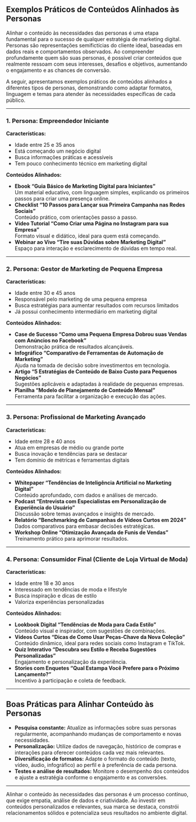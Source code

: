 
## Exemplos Práticos de Conteúdos Alinhados às Personas

Alinhar o conteúdo às necessidades das personas é uma etapa fundamental para o sucesso de qualquer estratégia de marketing digital. Personas são representações semifictícias do cliente ideal, baseadas em dados reais e comportamentos observados. Ao compreender profundamente quem são suas personas, é possível criar conteúdos que realmente ressoam com seus interesses, desafios e objetivos, aumentando o engajamento e as chances de conversão.

A seguir, apresentamos exemplos práticos de conteúdos alinhados a diferentes tipos de personas, demonstrando como adaptar formatos, linguagem e temas para atender às necessidades específicas de cada público.

---

### 1. Persona: **Empreendedor Iniciante**

**Características:**  
- Idade entre 25 e 35 anos  
- Está começando um negócio digital  
- Busca informações práticas e acessíveis  
- Tem pouco conhecimento técnico em marketing digital

**Conteúdos Alinhados:**
- **Ebook “Guia Básico de Marketing Digital para Iniciantes”**  
  Um material educativo, com linguagem simples, explicando os primeiros passos para criar uma presença online.
- **Checklist “10 Passos para Lançar sua Primeira Campanha nas Redes Sociais”**  
  Conteúdo prático, com orientações passo a passo.
- **Vídeo Tutorial “Como Criar uma Página no Instagram para sua Empresa”**  
  Formato visual e didático, ideal para quem está começando.
- **Webinar ao Vivo “Tire suas Dúvidas sobre Marketing Digital”**  
  Espaço para interação e esclarecimento de dúvidas em tempo real.

---

### 2. Persona: **Gestor de Marketing de Pequena Empresa**

**Características:**  
- Idade entre 30 e 45 anos  
- Responsável pelo marketing de uma pequena empresa  
- Busca estratégias para aumentar resultados com recursos limitados  
- Já possui conhecimento intermediário em marketing digital

**Conteúdos Alinhados:**
- **Case de Sucesso “Como uma Pequena Empresa Dobrou suas Vendas com Anúncios no Facebook”**  
  Demonstração prática de resultados alcançáveis.
- **Infográfico “Comparativo de Ferramentas de Automação de Marketing”**  
  Ajuda na tomada de decisão sobre investimentos em tecnologia.
- **Artigo “5 Estratégias de Conteúdo de Baixo Custo para Pequenos Negócios”**  
  Sugestões aplicáveis e adaptadas à realidade de pequenas empresas.
- **Planilha “Modelo de Planejamento de Conteúdo Mensal”**  
  Ferramenta para facilitar a organização e execução das ações.

---

### 3. Persona: **Profissional de Marketing Avançado**

**Características:**  
- Idade entre 28 e 40 anos  
- Atua em empresas de médio ou grande porte  
- Busca inovação e tendências para se destacar  
- Tem domínio de métricas e ferramentas digitais

**Conteúdos Alinhados:**
- **Whitepaper “Tendências de Inteligência Artificial no Marketing Digital”**  
  Conteúdo aprofundado, com dados e análises de mercado.
- **Podcast “Entrevista com Especialistas em Personalização de Experiência do Usuário”**  
  Discussão sobre temas avançados e insights de mercado.
- **Relatório “Benchmarking de Campanhas de Vídeos Curtos em 2024”**  
  Dados comparativos para embasar decisões estratégicas.
- **Workshop Online “Otimização Avançada de Funis de Vendas”**  
  Treinamento prático para aprimorar resultados.

---

### 4. Persona: **Consumidor Final (Cliente de Loja Virtual de Moda)**

**Características:**  
- Idade entre 18 e 30 anos  
- Interessado em tendências de moda e lifestyle  
- Busca inspiração e dicas de estilo  
- Valoriza experiências personalizadas

**Conteúdos Alinhados:**
- **Lookbook Digital “Tendências de Moda para Cada Estilo”**  
  Conteúdo visual e inspirador, com sugestões de combinações.
- **Vídeos Curtos “Dicas de Como Usar Peças-Chave da Nova Coleção”**  
  Conteúdo dinâmico, ideal para redes sociais como Instagram e TikTok.
- **Quiz Interativo “Descubra seu Estilo e Receba Sugestões Personalizadas”**  
  Engajamento e personalização da experiência.
- **Stories com Enquetes “Qual Estampa Você Prefere para o Próximo Lançamento?”**  
  Incentivo à participação e coleta de feedback.

---

## Boas Práticas para Alinhar Conteúdo às Personas

- **Pesquisa constante:** Atualize as informações sobre suas personas regularmente, acompanhando mudanças de comportamento e novas necessidades.
- **Personalização:** Utilize dados de navegação, histórico de compras e interações para oferecer conteúdos cada vez mais relevantes.
- **Diversificação de formatos:** Adapte o formato do conteúdo (texto, vídeo, áudio, infográfico) ao perfil e à preferência de cada persona.
- **Testes e análise de resultados:** Monitore o desempenho dos conteúdos e ajuste a estratégia conforme o engajamento e as conversões.

---

Alinhar o conteúdo às necessidades das personas é um processo contínuo, que exige empatia, análise de dados e criatividade. Ao investir em conteúdos personalizados e relevantes, sua marca se destaca, constrói relacionamentos sólidos e potencializa seus resultados no ambiente digital.
```
